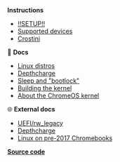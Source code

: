 **Instructions**
  
  - [‼️SETUP‼️](/)
  - [Supported devices](/devices)
  - [Crostini](/crostini)

📖 **Docs**

  - [Linux distros](/distros)
  - [Depthcharge](/depthcharge)
  - [Sleep and "bootlock"](/bootlock)
  - [Building the kernel](/kernel)
  - [About the ChromeOS kernel](/limitations)

🌐 **External docs**

  - [UEFI/rw_legacy](https://mrchromebox.tech/#bootmodes)
  - [Depthcharge](https://libreboot.org/docs/depthcharge/#booting-from-different-mediums)
  - [Linux on pre-2017 Chromebooks](https://github.com/nh2/chrubuntu-anyos)  


**[Source code](https://github.com/eupnea-linux/eupnea)**  
